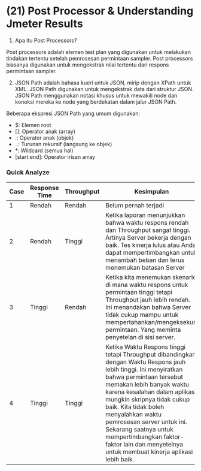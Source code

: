 
# (21) Post Processor & Understanding Jmeter Results

1. Apa itu Post Processors?

Post processors adalah elemen test plan yang digunakan untuk melakukan tindakan tertentu setelah pemrosesan permintaan sampler. Post processors biasanya digunakan untuk mengekstrak nilai tertentu dari respons permintaan sampler.

2. JSON Path adalah bahasa kueri untuk JSON, mirip dengan XPath untuk XML. JSON Path digunakan untuk mengekstrak data dari struktur JSON. JSON Path menggunakan notasi khusus untuk mewakili node dan koneksi mereka ke node yang berdekatan dalam jalur JSON Path.

Beberapa ekspresi JSON Path yang umum digunakan:

- $: Elemen root
- []: Operator anak (array)
- .: Operator anak (objek)
- ..: Turunan rekursif (langsung ke objek)
- *: Wildcard (semua hal)
- [start:end]: Operator irisan array

### Quick Analyze   
| Case | Response Time | Throughput | Kesimpulan |
|---|---|---|---|
| 1 | Rendah | Rendah | Belum pernah terjadi |
| 2 | Rendah | Tinggi | Ketika laporan menunjukkan bahwa waktu respons rendah dan Throughput sangat tinggi. Artinya Server bekerja dengan baik. Tes kinerja lulus atau Anda dapat mempertimbangkan untuk menambah beban dan terus menemukan batasan Server |
| 3 | Tinggi | Rendah | Ketika kita menemukan skenario di mana waktu respons untuk permintaan tinggi tetapi Throughput jauh lebih rendah. Ini menandakan bahwa Server tidak cukup mampu untuk mempertahankan/mengeksekusi permintaan. Yang meminta penyetelan di sisi server. |
| 4 | Tinggi | Tinggi | Ketika Waktu Respons tinggi tetapi Throughput dibandingkan dengan Waktu Respons jauh lebih tinggi. Ini menyiratkan bahwa permintaan tersebut memakan lebih banyak waktu karena kesalahan dalam aplikasi, mungkin skripnya tidak cukup baik. Kita tidak boleh menyalahkan waktu pemrosesan server untuk ini. Sekarang saatnya untuk mempertimbangkan faktor-faktor lain dan menyetelnya untuk membuat kinerja aplikasi lebih baik. |
